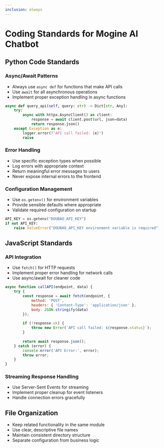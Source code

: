 ```yaml
---
inclusion: always
---
```


# Coding Standards for Mogine AI Chatbot

## Python Code Standards

### Async/Await Patterns
- Always use `async def` for functions that make API calls
- Use `await` for all asynchronous operations
- Implement proper exception handling in async functions

```python
async def query_api(self, query: str) -> Dict[str, Any]:
    try:
        async with httpx.AsyncClient() as client:
            response = await client.post(url, json=data)
            return response.json()
    except Exception as e:
        logger.error(f"API call failed: {e}")
        raise
```

### Error Handling
- Use specific exception types when possible
- Log errors with appropriate context
- Return meaningful error messages to users
- Never expose internal errors to the frontend

### Configuration Management
- Use `os.getenv()` for environment variables
- Provide sensible defaults where appropriate
- Validate required configuration on startup

```python
API_KEY = os.getenv("DOUBAO_API_KEY")
if not API_KEY:
    raise ValueError("DOUBAO_API_KEY environment variable is required")
```

## JavaScript Standards

### API Integration
- Use `fetch()` for HTTP requests
- Implement proper error handling for network calls
- Use async/await for cleaner code

```javascript
async function callAPI(endpoint, data) {
    try {
        const response = await fetch(endpoint, {
            method: 'POST',
            headers: { 'Content-Type': 'application/json' },
            body: JSON.stringify(data)
        });
        
        if (!response.ok) {
            throw new Error(`API call failed: ${response.status}`);
        }
        
        return await response.json();
    } catch (error) {
        console.error('API Error:', error);
        throw error;
    }
}
```

### Streaming Response Handling
- Use Server-Sent Events for streaming
- Implement proper cleanup for event listeners
- Handle connection errors gracefully

## File Organization
- Keep related functionality in the same module
- Use clear, descriptive file names
- Maintain consistent directory structure
- Separate configuration from business logic